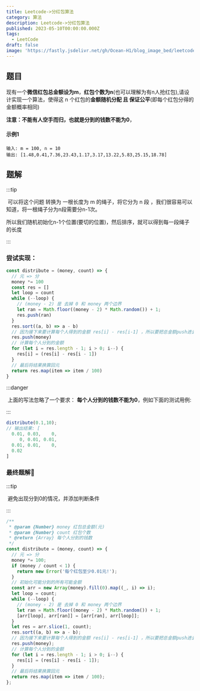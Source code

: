```yaml
---
title: Leetcode->分红包算法
category: 算法
description: Leetcode->分红包算法
published: 2023-05-10T00:00:00.000Z
tags:
  - LeetCode
draft: false
image: 'https://fastly.jsdelivr.net/gh/Ocean-H1/blog_image_bed/leetcode.png'
---
```


## 题目

现有一个**微信红包总金额设为m**，**红包个数为n**(也可以理解为有n人抢红包),请设计实现一个算法，使得这 n 个红包的**金额随机分配 且 保证公平**(即每个红包分得的金额概率相同)

**注意：不能有人空手而归，也就是分到的钱数不能为0**，

#### 示例1

```
输入: m = 100, n = 10
输出: [1.48,0.41,7.36,23.43,1.17,3.17,13.22,5.83,25.15,18.78]
```

## 题解

:::tip

​		可以将这个问题 转换为 一根长度为 m 的绳子，将它分为 n 段 ，我们很容易可以知道，将一根绳子分为n段需要分n-1次。

所以我们随机初始化n-1个位置(要切的位置)，然后排序，就可以得到每一段绳子的长度

:::

### 尝试实现：

```javascript
const distribute = (money, count) => {
  // 元 => 分
  money *= 100
  const res = [] 
  let loop = count
  while (--loop) {
    // (money - 2) 是 去掉 0 和 money 两个边界
    let ran = Math.floor((money - 2) * Math.random()) + 1;
    res.push(ran)
  }
  res.sort((a, b) => a - b)
  // 因为接下来要计算每个人得到的金额 res[i] - res[i-1] ，所以要把总金额push进去
  res.push(money)
  // 计算每个人分到的金额
  for (let i = res.length - 1; i > 0; i--) {
    res[i] = (res[i] - res[i - 1])
  }
  // 最后将结果换算回元
  return res.map(item => item / 100)
}
```

:::danger

​		上面的写法忽略了一个要求： **每个人分到的钱数不能为0**，例如下面的测试用例:

:::

```javascript
distribute(0.1,10);
// 输出结果: [
  0.01, 0.03,    0,
     0, 0.01, 0.01,
  0.01, 0.01,    0,
  0.02
]
```

### 最终题解:key:

:::tip

​		避免出现分到0的情况，并添加判断条件

:::

```javascript
/**
 * @param {Number} money 红包总金额(元)
 * @param {Number} count 红包个数
 * @return {Array} 每个人分到的钱数
 */
const distribute = (money, count) => {
  // 元 => 分
  money *= 100;
  if (money / count < 1) {
    return new Error('每个红包至少0.01元!');
  }
  // 初始化可能分到的所有可能金额
  const arr = new Array(money).fill(0).map((_, i) => i);
  let loop = count;
  while (--loop) {
    // (money - 2) 是 去掉 0 和 money 两个边界
    let ran = Math.floor((money - 2) * Math.random()) + 1;
    [arr[loop], arr[ran]] = [arr[ran], arr[loop]];
  }
  let res = arr.slice(1, count);
  res.sort((a, b) => a - b);
  // 因为接下来要计算每个人得到的金额 res[i] - res[i-1] ，所以要把总金额push进去
  res.push(money);
  // 计算每个人分到的金额
  for (let i = res.length - 1; i > 0; i--) {
    res[i] = (res[i] - res[i - 1]);
  }
  // 最后将结果换算回元
  return res.map(item => item / 100);
};
```

